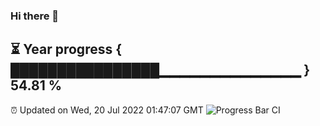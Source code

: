 ### Hi there 👋
⏳ Year progress { ████████████████▁▁▁▁▁▁▁▁▁▁▁▁▁▁ } 54.81 %
---
⏰ Updated on Wed, 20 Jul 2022 01:47:07 GMT
![Progress Bar CI](https://github.com/liununu/liununu/workflows/Progress%20Bar%20CI/badge.svg)
